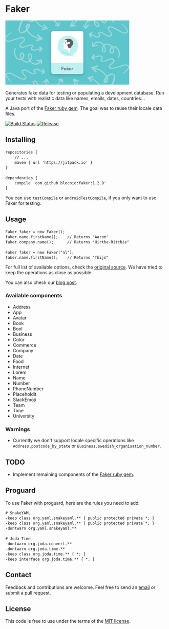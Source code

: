 # Faker

<img src="bloco_faker.png" height="200" alt="Circles" />

Generates fake data for testing or populating a development database.
Run your tests with realistic data like names, emails, dates, countries...

A Java port of the [Faker ruby gem](https://github.com/stympy/faker/).
The goal was to reuse their locale data files.

[![Build Status](https://travis-ci.org/blocoio/faker.svg?branch=master)](https://travis-ci.org/blocoio/faker)
[![Release](https://img.shields.io/github/release/blocoio/faker.svg?label=maven)](https://jitpack.io/#blocoio/faker)

## Installing

    repositories {
        // ...
        maven { url 'https://jitpack.io' }
    }

    dependencies {
        compile 'com.github.blocoio:faker:1.2.8'
    }

You can use ```testCompile``` or ```androidTestCompile```, if you only want to use Faker for testing.

## Usage

    Faker faker = new Faker();
    faker.name.firstName();    // Returns "Aaron"
    faker.company.name();      // Returns "Hirthe-Ritchie"

    Faker faker = new Faker("nl");
    faker.name.firstName();    // Returns "Thijs"

For full list of available options, check the [original source](https://github.com/stympy/faker/blob/master/README.md).
We have tried to keep the operations as close as possible.

You can also check our [blog post](https://www.bloco.io/blog/faker-a-library-to-generate-fake-data-for-java-android).

### Available components

 - Address
 - App
 - Avatar
 - Book
 - Bool
 - Business
 - Color
 - Commerce
 - Company
 - Date
 - Food
 - Internet
 - Lorem
 - Name
 - Number
 - PhoneNumber
 - Placeholdit
 - SlackEmoji
 - Team
 - Time
 - University

### Warnings

 - Currently we don't support locale specific operations
 like ```Address.postcode_by_state``` or ```Business.swedish_organisation_number```.

## TODO

 - Implement remaining components of the [Faker ruby gem](https://github.com/stympy/faker/).

## Proguard

To use Faker with proguard, here are the rules you need to add:

    # SnakeYAML
    -keep class org.yaml.snakeyaml.** { public protected private *; }
    -keep class org.yaml.snakeyaml.** { public protected private *; }
    -dontwarn org.yaml.snakeyaml.**
    
    # Joda Time
    -dontwarn org.joda.convert.**
    -dontwarn org.joda.time.**
    -keep class org.joda.time.** { *; }
    -keep interface org.joda.time.** { *; }


## Contact

Feedback and contributions are welcome.
Feel free to send an [email](mailto:hello@bloco.io) or submit a pull request.

## License

This code is free to use under the terms of the [MIT license](http://opensource.org/licenses/MIT).
